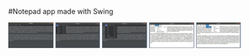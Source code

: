 #Notepad app made with Swing

<img src="https://raw.githubusercontent.com/ray-nis/Notepad/main/sct/1.jpg" width="18%"></img> 
<img src="https://raw.githubusercontent.com/ray-nis/Notepad/main/sct/2.jpg" width="18%"></img> 
<img src="https://raw.githubusercontent.com/ray-nis/Notepad/main/sct/3.jpg" width="18%"></img> 
<img src="https://raw.githubusercontent.com/ray-nis/Notepad/main/sct/4.jpg" width="18%"></img> 
<img src="https://raw.githubusercontent.com/ray-nis/Notepad/main/sct/5.jpg" width="18%"></img> 